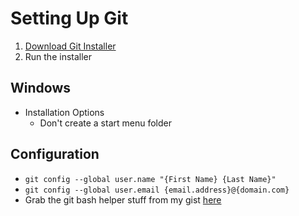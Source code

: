 # Setting Up Git

1. [Download Git Installer](https://git-scm.com/downloads)
2. Run the installer

## Windows

- Installation Options
  - Don't create a start menu folder

## Configuration

- `git config --global user.name "{First Name} {Last Name}"`
- `git config --global user.email {email.address}@{domain.com}`
- Grab the git bash helper stuff from my gist [here](https://gist.github.com/dsthedev/f1a54a3d2f9c245efe842b78b2fe1293)
